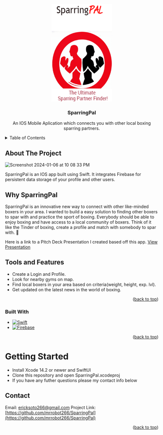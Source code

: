 <!-- Improved compatibility of back to top link: See: https://github.com/othneildrew/Best-README-Template/pull/73 -->
<a name="readme-top"></a>

<!-- PROJECT LOGO -->
<br />
<div align="center">
  <a href="https://github.com/mrrobot266/SparringPal">
    <img src="SparringPal/Assets.xcassets/SparringPal.imageset/Screenshot 2023-04-22 at 10.51.55 PM.png" alt="Logo" width="200" height="320">
  </a>

<h3 align="center">SparringPal</h3>

  <p align="center">
    An IOS Mobile Aplication which connects you with other local boxing sparring partners. 
    <br />
    
  </p>
</div>

<!-- TABLE OF CONTENTS -->
<details>
  <summary>Table of Contents</summary>
  <ol>
    <li>
      <a href="#about-the-project">About The Project</a>
      <ul>
        <li><a href="#why-sparringpal">Why SparringPal</a></li>
        <li><a href="#tools-and-features">Tools and Features</a></li>
        <li><a href="#built-with">Built With</a></li>
      </ul>
    </li>
    <li>
      <a href="#getting-started">Getting Started</a>
    </li>
    <li><a href="#contact">Contact</a></li>
  </ol>
</details>


<!-- ABOUT THE PROJECT -->
## About The Project

<img width="279" alt="Screenshot 2024-01-06 at 10 08 33 PM" src="https://github.com/mrrobot266/SparringPal/assets/99101149/6d49b268-57d3-4b89-b1fa-d368d1f9cdaf">

SparringPal is an IOS app built using Swift. It integrates Firebase for persistent data storage of your profile and other users. 

## Why SparringPal

SparringPal is an innovative new way to connect with other like-minded boxers in your area. I wanted to build a easy solution to finding other boxers to spar with and practice the sport of boxing. Everybody should be able to enjoy boxing and have access to a local community of boxers. Think of it like the Tinder of boxing, create a profile and match with somebody to spar with. 👊

Here is a link to a Pitch Deck Presentation I created based off this app. <a href="https://www.canva.com/design/DAFssz6umFg/Fs4QfOn-_yWTGCh1s592kw/edit?utm_content=DAFssz6umFg&utm_campaign=designshare&utm_medium=link2&utm_source=sharebutton">View Presentation</a>

## Tools and Features

* Create a Login and Profile.
* Look for nearby gyms on map.
* Find local boxers in your area based on criteria(weight, height, exp. lvl).
* Get updated on the latest news in the world of boxing.

<p align="right">(<a href="#readme-top">back to top</a>)</p>

### Built With

* [![Swift][swift.org]][swift-url]
* [![Firebase][Firebase.com]][Firebase-url]

<p align="right">(<a href="#readme-top">back to top</a>)</p>


# Getting Started

* Install Xcode 14.2 or newer and SwiftUI
* Clone this repository and open SparringPal.xcodeproj
* If you have any futher questions please my contact info below


<!-- CONTACT -->
## Contact

Email: ericksoto266@gmail.com
Project Link: [https://github.com/mrrobot266/SparringPal](https://github.com/mrrobot266/SparringPal)

<p align="right">(<a href="#readme-top">back to top</a>)</p>




<!-- MARKDOWN LINKS & IMAGES -->
<!-- https://www.markdownguide.org/basic-syntax/#reference-style-links -->
[contributors-shield]: https://img.shields.io/github/contributors/github_username/repo_name.svg?style=for-the-badge
[contributors-url]: https://github.com/mrrobot266/485email-ai-tool-main/graphs/contributors
[forks-shield]: https://img.shields.io/github/forks/github_username/repo_name.svg?style=for-the-badge
[forks-url]: https://github.com/github_username/repo_name/network/members
[stars-shield]: https://img.shields.io/github/stars/github_username/repo_name.svg?style=for-the-badge
[stars-url]: https://github.com/github_username/repo_name/stargazers
[issues-shield]: https://img.shields.io/github/issues/github_username/repo_name.svg?style=for-the-badge
[issues-url]: https://github.com/github_username/repo_name/issues
[license-shield]: https://img.shields.io/github/license/github_username/repo_name.svg?style=for-the-badge
[license-url]: https://github.com/github_username/repo_name/blob/master/LICENSE.txt
[linkedin-shield]: https://img.shields.io/badge/-LinkedIn-black.svg?style=for-the-badge&logo=linkedin&colorB=555
[linkedin-url]: https://linkedin.com/in/linkedin_username
[product-screenshot]: images/screenshot.png

[Svelte.dev]: https://img.shields.io/badge/Svelte-4A4A55?style=for-the-badge&logo=svelte&logoColor=FF3E00
[Svelte-url]: https://svelte.dev/
[Firebase.com]: https://img.shields.io/badge/Firebase-%23FFCA28?style=for-the-badge&logo=Firebase&labelColor=black
[Firebase-url]: https://firebase.google.com/
[TypeScript.org]: https://img.shields.io/badge/TypeScript-%233178C6?style=for-the-badge&logo=TypeScript&labelColor=black
[TypeScript-url]: https://www.typescriptlang.org/
[chatgpt.com]: https://img.shields.io/badge/ChatGPT-%23412991?style=for-the-badge&logo=openai&labelColor=black
[chatgpt-url]: https://chat.openai.com/
[swift.org]: https://img.shields.io/badge/Swift-%23F05138?style=for-the-badge&logo=Swift&labelColor=white
[swift-url]: https://www.swift.org/



